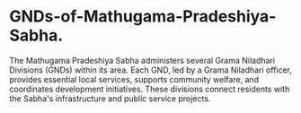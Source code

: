 # GNDs-of-Mathugama-Pradeshiya-Sabha.
The Mathugama Pradeshiya Sabha administers several Grama Niladhari Divisions (GNDs) within its area. Each GND, led by a Grama Niladhari officer, provides essential local services, supports community welfare, and coordinates development initiatives. These divisions connect residents with the Sabha's infrastructure and public service projects.
